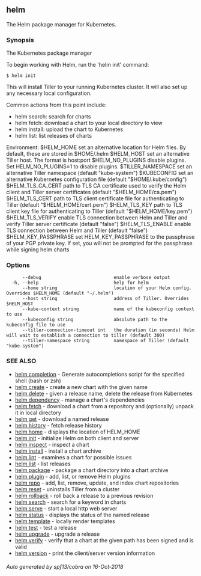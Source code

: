 ## helm

The Helm package manager for Kubernetes.

### Synopsis

The Kubernetes package manager

To begin working with Helm, run the 'helm init' command:

	$ helm init

This will install Tiller to your running Kubernetes cluster.
It will also set up any necessary local configuration.

Common actions from this point include:

- helm search:    search for charts
- helm fetch:     download a chart to your local directory to view
- helm install:   upload the chart to Kubernetes
- helm list:      list releases of charts

Environment:
  $HELM_HOME           set an alternative location for Helm files. By default, these are stored in $HOME/.helm
  $HELM_HOST           set an alternative Tiller host. The format is host:port
  $HELM_NO_PLUGINS     disable plugins. Set HELM_NO_PLUGINS=1 to disable plugins.
  $TILLER_NAMESPACE    set an alternative Tiller namespace (default "kube-system")
  $KUBECONFIG          set an alternative Kubernetes configuration file (default "$HOME/.kube/config")
  $HELM_TLS_CA_CERT    path to TLS CA certificate used to verify the Helm client and Tiller server certificates (default "$HELM_HOME/ca.pem")
  $HELM_TLS_CERT       path to TLS client certificate file for authenticating to Tiller (default "$HELM_HOME/cert.pem")
  $HELM_TLS_KEY        path to TLS client key file for authenticating to Tiller (default "$HELM_HOME/key.pem")
  $HELM_TLS_VERIFY     enable TLS connection between Helm and Tiller and verify Tiller server certificate (default "false")
  $HELM_TLS_ENABLE     enable TLS connection between Helm and Tiller (default "false")
  $HELM_KEY_PASSPHRASE set HELM_KEY_PASSPHRASE to the passphrase of your PGP private key. If set, you will not be prompted for
                       the passphrase while signing helm charts



### Options

```
      --debug                           enable verbose output
  -h, --help                            help for helm
      --home string                     location of your Helm config. Overrides $HELM_HOME (default "~/.helm")
      --host string                     address of Tiller. Overrides $HELM_HOST
      --kube-context string             name of the kubeconfig context to use
      --kubeconfig string               absolute path to the kubeconfig file to use
      --tiller-connection-timeout int   the duration (in seconds) Helm will wait to establish a connection to tiller (default 300)
      --tiller-namespace string         namespace of Tiller (default "kube-system")
```

### SEE ALSO

* [helm completion](helm_completion.md)	 - Generate autocompletions script for the specified shell (bash or zsh)
* [helm create](helm_create.md)	 - create a new chart with the given name
* [helm delete](helm_delete.md)	 - given a release name, delete the release from Kubernetes
* [helm dependency](helm_dependency.md)	 - manage a chart's dependencies
* [helm fetch](helm_fetch.md)	 - download a chart from a repository and (optionally) unpack it in local directory
* [helm get](helm_get.md)	 - download a named release
* [helm history](helm_history.md)	 - fetch release history
* [helm home](helm_home.md)	 - displays the location of HELM_HOME
* [helm init](helm_init.md)	 - initialize Helm on both client and server
* [helm inspect](helm_inspect.md)	 - inspect a chart
* [helm install](helm_install.md)	 - install a chart archive
* [helm lint](helm_lint.md)	 - examines a chart for possible issues
* [helm list](helm_list.md)	 - list releases
* [helm package](helm_package.md)	 - package a chart directory into a chart archive
* [helm plugin](helm_plugin.md)	 - add, list, or remove Helm plugins
* [helm repo](helm_repo.md)	 - add, list, remove, update, and index chart repositories
* [helm reset](helm_reset.md)	 - uninstalls Tiller from a cluster
* [helm rollback](helm_rollback.md)	 - roll back a release to a previous revision
* [helm search](helm_search.md)	 - search for a keyword in charts
* [helm serve](helm_serve.md)	 - start a local http web server
* [helm status](helm_status.md)	 - displays the status of the named release
* [helm template](helm_template.md)	 - locally render templates
* [helm test](helm_test.md)	 - test a release
* [helm upgrade](helm_upgrade.md)	 - upgrade a release
* [helm verify](helm_verify.md)	 - verify that a chart at the given path has been signed and is valid
* [helm version](helm_version.md)	 - print the client/server version information

###### Auto generated by spf13/cobra on 16-Oct-2018
